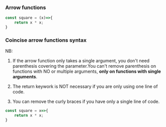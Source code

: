 ### Arrow functions
```javascript
const square = (x)=>{
    return x * x;
}
```

### Coincise arrow functions syntax
NB:
1. If the arrow function only takes a single argument, you don't need parenthesis covering the parameter.You can't remove parenthesis on functions with NO or
multiple arguments, **only on functions with single arguments**.

2. The return keywork is NOT necessary if you are only using one line of code.

3. You can remove the curly braces if you have only a single line of code.
    
```javascript
const square = x=>{
    return x * x;
}
```


